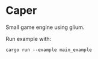 Caper
========
Small game engine using glium.

Run example with:
```
cargo run --example main_example
```
